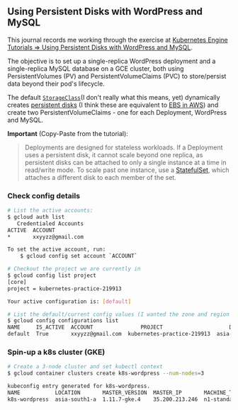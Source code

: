 ## Using Persistent Disks with WordPress and MySQL

This journal records me working through the exercise at [Kubernetes Engine Tutorials => Using Persistent Disks with WordPress and MySQL][1].

The objective is to set up a single-replica WordPress deployment and a single-replica MySQL database on a GCE cluster, both using PersistentVolumes (PV) and PersistentVolumeClaims (PVC) to store/persist data beyond their pod's lifecycle.

The default [`StorageClass`][2](I don't really what this means, yet) dynamically creates [persistent disks][3] (I think these are equivalent to [EBS in AWS][4]) and create two PersistentVolumeClaims - one for each Deployment, WordPress and MySQL.

**Important** (Copy-Paste from the tutorial):
> Deployments are designed for stateless workloads. If a Deployment uses a persistent disk, it cannot scale beyond one replica, as persistent disks can be attached to only a single instance at a time in read/write mode. To scale past one instance, use a [StatefulSet][5], which attaches a different disk to each member of the set.

### Check config details
```sh
# List the active accounts:
$ gcloud auth list 
   Credentialed Accounts
ACTIVE  ACCOUNT
*       xxyyzz@gmail.com

To set the active account, run:
    $ gcloud config set account `ACCOUNT`

# Checkout the project we are currently in
$ gcloud config list project 
[core]
project = kubernetes-practice-219913

Your active configuration is: [default]

# List the default/current config values (I wanted the zone and region details):
$ gcloud config configurations list
NAME     IS_ACTIVE  ACCOUNT               PROJECT                     DEFAULT_ZONE   DEFAULT_REGION
default  True       xxyyzz@gmail.com  kubernetes-practice-219913  asia-south1-a  asia-south1
```

### Spin-up a k8s cluster (GKE)
```sh
# Create a 3-node cluster and set kubectl context
$ gcloud container clusters create k8s-wordpress --num-nodes=3

kubeconfig entry generated for k8s-wordpress.
NAME           LOCATION       MASTER_VERSION  MASTER_IP       MACHINE_TYPE   NODE_VERSION  NUM_NODES  STATUS
k8s-wordpress  asia-south1-a  1.11.7-gke.4    35.200.213.246  n1-standard-1  1.11.7-gke.4  3          RUNNING
```

[1]: https://cloud.google.com/kubernetes-engine/docs/tutorials/persistent-disk
[2]: https://kubernetes.io/docs/concepts/storage/storage-classes/
[3]: https://cloud.google.com/persistent-disk/
[4]: https://aws.amazon.com/ebs/
[5]: https://kubernetes.io/docs/tutorials/stateful-application/basic-stateful-set/
